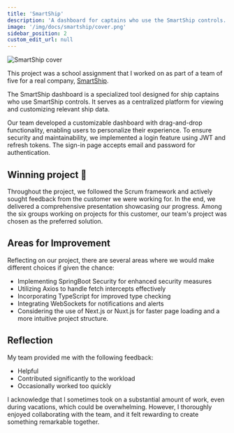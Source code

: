 ```yaml
---
title: 'SmartShip'
description: 'A dashboard for captains who use the SmartShip controls.'
image: '/img/docs/smartship/cover.png'
sidebar_position: 2
custom_edit_url: null
---
```


![SmartShip cover](/img/docs/smartship/cover.png)

This project was a school assignment that I worked on as part of a team of five for a real company, [SmartShip](https://www.smart-ship.eu/).

The SmartShip dashboard is a specialized tool designed for ship captains who use SmartShip controls. It serves as a centralized platform for viewing and customizing relevant ship data.

Our team developed a customizable dashboard with drag-and-drop functionality, enabling users to personalize their experience. To ensure security and maintainability, we implemented a login feature using JWT and refresh tokens. The sign-in page accepts email and password for authentication.

## Winning project 🎉

Throughout the project, we followed the Scrum framework and actively sought feedback from the customer we were working for. In the end, we delivered a comprehensive presentation showcasing our progress. Among the six groups working on projects for this customer, our team's project was chosen as the preferred solution.

## Areas for Improvement

Reflecting on our project, there are several areas where we would make different choices if given the chance:

-   Implementing SpringBoot Security for enhanced security measures
-   Utilizing Axios to handle fetch intercepts effectively
-   Incorporating TypeScript for improved type checking
-   Integrating WebSockets for notifications and alerts
-   Considering the use of Next.js or Nuxt.js for faster page loading and a more intuitive project structure.

## Reflection

My team provided me with the following feedback:

-   Helpful
-   Contributed significantly to the workload
-   Occasionally worked too quickly

I acknowledge that I sometimes took on a substantial amount of work, even during vacations, which could be overwhelming. However, I thoroughly enjoyed collaborating with the team, and it felt rewarding to create something remarkable together.

